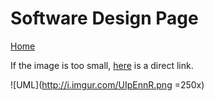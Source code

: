 # Software Design Page

[Home](README.md)

If the image is too small, [here](http://i.imgur.com/UIpEnnR.png) is a direct link.    

![UML](http://i.imgur.com/UIpEnnR.png =250x)

